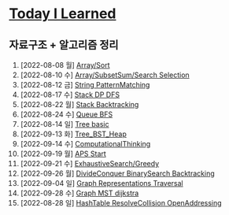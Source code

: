# [Today I Learned](/../..)

## 자료구조 + 알고리즘 정리

1. [2022-08-08 월] [Array/Sort](./0808_Array_Sort.md)
2. [2022-08-10 수] [Array/SubsetSum/Search Selection](./0810_Array_SubsetSum_Search_Selection.md)
3. [2022-08-12 금] [String PatternMatching](./0812_String_PatternMatching.md)
4. [2022-08-17 수] [Stack DP DFS](./0817_Stack_DP_DFS.md)
5. [2022-08-22 월] [Stack Backtracking](./0822_Stack_Backtracking.md)
6. [2022-08-24 수] [Queue BFS](./0824_Queue_BFS.md)
7. [2022-08-14 일] [Tree basic](https://github.com/kimsixsue/CS-Study/blob/master/kimsixsue/Tree.md)
8. [2022-09-13 화] [Tree_BST_Heap](./0913_Tree_BST_Heap.md)
9. [2022-09-14 수] [ComputationalThinking](./0914_ComputationalThinking.md)
10. [2022-09-19 월] [APS Start](./0919_APS_Start.md)
11. [2022-09-21 수] [ExhaustiveSearch/Greedy](./0921_ExhaustiveSearch_Greedy.md)
12. [2022-09-26 월] [DivideConquer BinarySearch Backtracking](./0926_DivideConquer_BinarySearch_Backtracking.md)
13. [2022-09-04 일] [Graph Representations Traversal](https://github.com/kimsixsue/CS-Study/blob/master/kimsixsue/Graph_Representations_Traversal.md)
14. [2022-09-28 수] [Graph MST dijkstra](./0928_Graph_MST_dijkstra.md)
15. [2022-08-28 일] [HashTable ResolveCollision OpenAddressing](https://github.com/kimsixsue/CS-Study/blob/master/kimsixsue/Open_Addressing.md)
